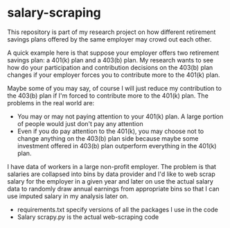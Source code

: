 # salary-scraping
This repository is part of my research project on how different retirement savings plans offered by the same employer may crowd out each other. 

A quick example here is that suppose your employer offers two retirement savings plan: a 401(k) plan and a 403(b) plan. My research wants to see how do your participation and contribution decisions on the 403(b) plan changes if your employer forces you to contribute more to the 401(k) plan. 

Maybe some of you may say, of course I will just reduce my contribution to the 403(b) plan if I'm forced to contribute more to the 401(k) plan. The problems in the real world are:
* You may or may not paying attention to your 401(k) plan. A large portion of people would just don't pay any attention 
* Even if you do pay attention to the 401(k), you may choose not to change anything on the 403(b) plan side because maybe some investment offered in 403(b) plan outperform everything in the 401(k) plan. 

I have data of workers in a large non-profit employer. The problem is that salaries are collapsed into bins by data provider and I'd like to web scrap salary for the employer in a given year and later on use the actual salary data to randomly draw annual earnings from appropriate bins so that I can use imputed salary in my analysis later on.  


* requirements.txt specify versions of all the packages I use in the code
* Salary scrapy.py is the actual web-scraping code
